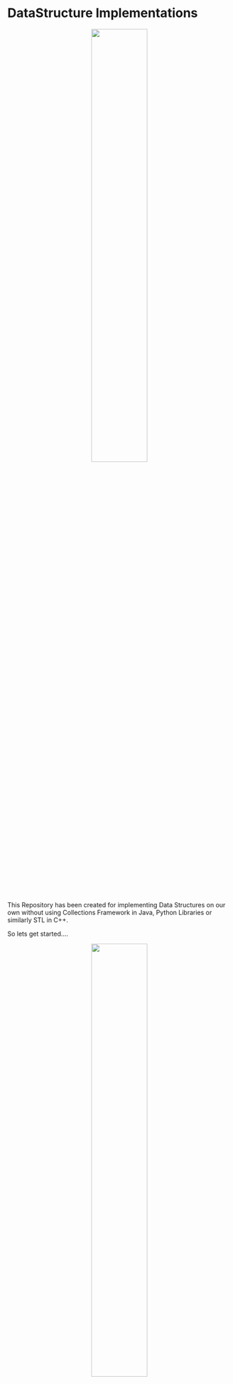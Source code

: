 # DataStructure Implementations
<p align = "center"><img src = "https://media.giphy.com/media/fU4elxKlRsulB4Jy7w/giphy.gif" width = 50%></p>

This Repository has been created for implementing Data Structures on our own without using Collections Framework in Java, Python Libraries or similarly STL in C++.

So lets get started....


<p align = "center"><img src = "https://media.giphy.com/media/TilmLMmWrRYYHjLfub/giphy.gif" width = 50%></p>


## How to use it?

✏ Fork the repository

✏ Clone the repository.
```
~ $ git clone https://github.com/varunvjha/DataStructureImplementations.git
```

✏ Create a folder where you want to store the repo on your desktop.

✏ Now you can implement data structure by opening in your favourite text editor.

✏ After making changes in your repo now you have to push it

✏ Add commit and push all your changes

```
~ $ git add --all
~ $ git commit -m "Initial commit"
~ $ git push -u origin master
```
And you are good to go 😎🎉🎉


<p align = "center"><img src = "https://media.giphy.com/media/3ohfFL8dGMYarN4HGo/giphy.gif" width = 50%></p>


# CODE OF CONDUCT
## Our Pledge

In the interest of fostering an open and welcoming environment, we as contributors and maintainers pledge to making participation in our project and our community a harassment-free experience for everyone, regardless of age, body size, disability, ethnicity, sex characteristics, gender identity and expression, level of experience, education, socio-economic status, nationality, personal appearance, race, religion, or sexual identity and orientation.

## Our Standards

Examples of behavior that contributes to creating a positive environment include:

Using welcoming and inclusive language
Being respectful of differing viewpoints and experiences
Gracefully accepting constructive criticism
Focusing on what is best for the community
Showing empathy towards other community members
Examples of unacceptable behavior by participants include:

The use of sexualized language or imagery and unwelcome sexual attention or advances
Trolling, insulting/derogatory comments, and personal or political attacks
Public or private harassment
Publishing others' private information, such as a physical or electronic address, without explicit permission
Other conduct which could reasonably be considered inappropriate in a professional setting

## Our Responsibilities

Project maintainers are responsible for clarifying the standards of acceptable behavior and are expected to take appropriate and fair corrective action in response to any instances of unacceptable behavior.

Project maintainers have the right and responsibility to remove, edit, or reject comments, commits, code, wiki edits, issues, and other contributions that are not aligned to this Code of Conduct, or to ban temporarily or permanently any contributor for other behaviors that they deem inappropriate, threatening, offensive, or harmful.

## Scope

This Code of Conduct applies both within project spaces and in public spaces when an individual is representing the project or its community. Examples of representing a project or community include using an official project e-mail address, posting via an official social media account, or acting as an appointed representative at an online or offline event. Representation of a project may be further defined and clarified by project maintainers.

## Enforcement

Instances of abusive, harassing, or otherwise unacceptable behavior may be reported by contacting the project team at smaranjitghose@protonmail.com. All complaints will be reviewed and investigated and will result in a response that is deemed necessary and appropriate to the circumstances. The project team is obligated to maintain confidentiality with regard to the reporter of an incident. Further details of specific enforcement policies may be posted separately.

Project maintainers who do not follow or enforce the Code of Conduct in good faith may face temporary or permanent repercussions as determined by other members of the project's leadership.

## Attribution

This Code of Conduct is adapted from the Contributor Covenant, version 1.4, available at https://www.contributor-covenant.org/version/1/4/code-of-conduct.html

For answers to common questions about this code of conduct, see https://www.contributor-covenant.org/faq


<p align = "center"><img src = "https://media.giphy.com/media/26FeXd1wiG3EAJdxS/giphy.gif" width = 50% height = 100%></p>
